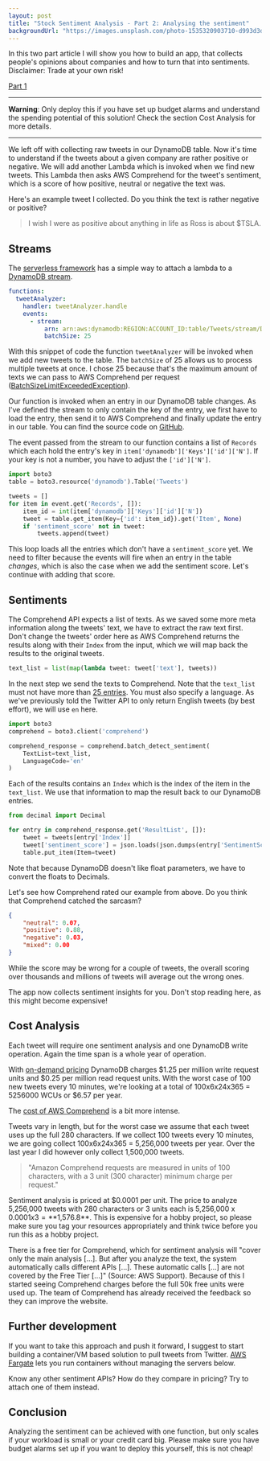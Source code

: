 ```yaml
---
layout: post
title: "Stock Sentiment Analysis - Part 2: Analysing the sentiment"
backgroundUrl: "https://images.unsplash.com/photo-1535320903710-d993d3d77d29?ixlib=rb-1.2.1&ixid=eyJhcHBfaWQiOjEyMDd9&auto=format&fit=crop&w=2500&q=80"
---
```


In this two part article I will show you how to build an app, that collects people's opinions about companies and how to turn that into sentiments. Disclaimer: Trade at your own risk!

[Part 1](https://dev.to/michabahr/stock-sentiment-analysis-part-1-collecting-opinions-gdl)

---

**Warning**: Only deploy this if you have set up budget alarms and understand the spending potential of this solution! Check the section Cost Analysis for more details.

---

We left off with collecting raw tweets in our DynamoDB table. Now it's time to understand if the tweets about a given company are rather positive or negative. We will add another Lambda which is invoked when we find new tweets. This Lambda then asks AWS Comprehend for the tweet's sentiment, which is a score of how positive, neutral or negative the text was.

Here's an example tweet I collected. Do you think the text is rather negative or positive?


> I wish I were as positive about anything in life as Ross is about $TSLA.


## Streams

The [serverless framework](https://serverless.com) has a simple way to attach a lambda to a [DynamoDB stream](https://docs.aws.amazon.com/amazondynamodb/latest/developerguide/Streams.html).

```yaml
functions:
  tweetAnalyzer:
    handler: tweetAnalyzer.handle
    events:
      - stream:
          arn: arn:aws:dynamodb:REGION:ACCOUNT_ID:table/Tweets/stream/DATE
          batchSize: 25
```

With this snippet of code the function `tweetAnalyzer` will be invoked when we add new tweets to the table. The `batchSize` of 25 allows us to process multiple tweets at once. I chose 25 because that's the maximum amount of texts we can pass to AWS Comprehend per request ([BatchSizeLimitExceededException](https://docs.aws.amazon.com/comprehend/latest/dg/API_BatchDetectSentiment.html)).

Our function is invoked when an entry in our DynamoDB table changes. As I've defined the stream to only contain the key of the entry, we first have to load the entry, then send it to AWS Comprehend and finally update the entry in our table. You can find the source code on [GitHub](https://github.com/bahrmichael/twitter-sentiment-analyzer).

The event passed from the stream to our function contains a list of `Records` which each hold the entry's key in `item['dynamodb']['Keys']['id']['N']`. If your key is not a number, you have to adjust the `['id']['N']`.

```python
import boto3
table = boto3.resource('dynamodb').Table('Tweets')

tweets = []
for item in event.get('Records', []):
    item_id = int(item['dynamodb']['Keys']['id']['N'])
    tweet = table.get_item(Key={'id': item_id}).get('Item', None)
    if 'sentiment_score' not in tweet:
        tweets.append(tweet)
```

This loop loads all the entries which don't have a `sentiment_score` yet. We need to filter because the events will fire when an entry in the table _changes_, which is also the case when we add the sentiment score. Let's continue with adding that score.

## Sentiments

The Comprehend API expects a list of texts. As we saved some more meta information along the tweets' text, we have to extract the raw text first. Don't change the tweets' order here as AWS Comprehend returns the results along with their `Index` from the input, which we will map back the results to the original tweets.

```python
text_list = list(map(lambda tweet: tweet['text'], tweets))
```

In the next step we send the texts to Comprehend. Note that the `text_list` must not have more than [25 entries](https://docs.aws.amazon.com/comprehend/latest/dg/API_BatchDetectSentiment.html). You must also specify a language. As we've previously told the Twitter API to only return English tweets (by best effort), we will use `en` here.

```python
import boto3
comprehend = boto3.client('comprehend')

comprehend_response = comprehend.batch_detect_sentiment(
    TextList=text_list,
    LanguageCode='en'
)
```

Each of the results contains an `Index` which is the index of the item in the `text_list`. We use that information to map the result back to our DynamoDB entries.

```python
from decimal import Decimal

for entry in comprehend_response.get('ResultList', []):
    tweet = tweets[entry['Index']]
    tweet['sentiment_score'] = json.loads(json.dumps(entry['SentimentScore']), parse_float=Decimal)
    table.put_item(Item=tweet)
```

Note that because DynamoDB doesn't like float parameters, we have to convert the floats to Decimals.

Let's see how Comprehend rated our example from above. Do you think that Comprehend catched the sarcasm?

```json
{
    "neutral": 0.07,
    "positive": 0.88,
    "negative": 0.03,
    "mixed": 0.00
}
```

While the score may be wrong for a couple of tweets, the overall scoring over thousands and millions of tweets will average out the wrong ones.

The app now collects sentiment insights for you. Don't stop reading here, as this might become expensive!

## Cost Analysis

Each tweet will require one sentiment analysis and one DynamoDB write operation. Again the time span is a whole year of operation.

With [on-demand pricing](https://aws.amazon.com/dynamodb/pricing/on-demand/) DynamoDB charges $1.25 per million write request units and $0.25 per million read request units. With the worst case of 100 new tweets every 10 minutes, we're looking at a total of 100x6x24x365 = 5256000 WCUs or $6.57 per year.

The [cost of AWS Comprehend](https://aws.amazon.com/comprehend/pricing/) is a bit more intense. 

Tweets vary in length, but for the worst case we assume that each tweet uses up the full 280 characters. If we collect 100 tweets every 10 minutes, we are going collect 100x6x24x365 = 5,256,000 tweets per year. Over the last year I did however only collect 1,500,000 tweets.

> "Amazon Comprehend requests are measured in units of 100 characters, with a 3 unit (300 character) minimum charge per request." 

Sentiment analysis is priced at $0.0001 per unit. The price to analyze 5,256,000 tweets with 280 characters or 3 units each is 5,256,000 x $0.0001 x 3 = **$1,576.8**. This is expensive for a hobby project, so please make sure you tag your resources appropriately and think twice before you run this as a hobby project.

There is a free tier for Comprehend, which for sentiment analysis will "cover only the main analysis [...]. But after you analyze the text, the system automatically calls different APIs [...]. These automatic calls [...] are not covered by the Free Tier [...]" (Source: AWS Support). Because of this I started seeing Comprehend charges before the full 50k free units were used up. The team of Comprehend has already received the feedback so they can improve the website.

## Further development

If you want to take this approach and push it forward, I suggest to start building a container/VM based solution to pull tweets from Twitter. [AWS Fargate](https://aws.amazon.com/fargate/) lets you run containers without managing the servers below.

Know any other sentiment APIs? How do they compare in pricing? Try to attach one of them instead.

## Conclusion

Analyzing the sentiment can be achieved with one function, but only scales if your workload is small or your credit card big. Please make sure you have budget alarms set up if you want to deploy this yourself, this is not cheap!
